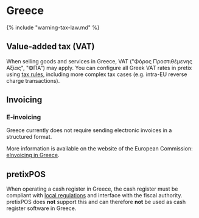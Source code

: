 # Greece

{% include "warning-tax-law.md" %}

## Value-added tax (VAT)

When selling goods and services in Greece, VAT ("Φόρος Προστιθέμενης Αξίας", "ΦΠΑ") may apply.
You can configure all Greek VAT rates in pretix using [tax rules](../../guides/taxes.md), including more complex tax cases (e.g. intra-EU reverse charge transactions).

## Invoicing

### E-invoicing

Greece currently does not require sending electronic invoices in a structured format.

More information is available on the website of the European Commission: [eInvoicing in Greece](https://ec.europa.eu/digital-building-blocks/sites/display/DIGITAL/eInvoicing+in+Greece).

## pretixPOS

When operating a cash register in Greece, the cash register must be compliant with [local regulations](https://www.aade.gr/en/diasyndesipos) and interface with the fiscal authority.
pretixPOS does **not** support this and can therefore **not** be used as cash register software in Greece.